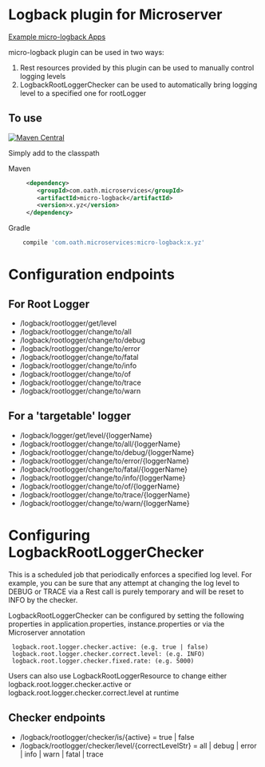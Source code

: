 # Logback plugin for Microserver

[Example micro-logback Apps](https://github.com/aol/micro-server/tree/master/micro-log4j/src/test/java/app)

micro-logback plugin can be used in two ways:

1. Rest resources provided by this plugin can be used to manually control logging levels
2. LogbackRootLoggerChecker can be used to automatically bring logging level to a specified one for rootLogger


## To use

[![Maven Central](https://maven-badges.herokuapp.com/maven-central/com.oath.microservices/micro-logback/badge.svg)](https://maven-badges.herokuapp.com/maven-central/com.oath.microservices/micro-logback)

Simply add to the classpath

Maven 

```xml
     <dependency>
        <groupId>com.oath.microservices</groupId>  
        <artifactId>micro-logback</artifactId>
        <version>x.yz</version>
     </dependency>
```   
Gradle
```groovy
    compile 'com.oath.microservices:micro-logback:x.yz'
```

# Configuration endpoints

## For Root Logger

* /logback/rootlogger/get/level
* /logback/rootlogger/change/to/all
* /logback/rootlogger/change/to/debug
* /logback/rootlogger/change/to/error
* /logback/rootlogger/change/to/fatal
* /logback/rootlogger/change/to/info
* /logback/rootlogger/change/to/of
* /logback/rootlogger/change/to/trace
* /logback/rootlogger/change/to/warn

## For a 'targetable' logger

* /logback/logger/get/level/{loggerName}   
* /logback/rootlogger/change/to/all/{loggerName}  
* /logback/rootlogger/change/to/debug/{loggerName}  
* /logback/rootlogger/change/to/error/{loggerName}  
* /logback/rootlogger/change/to/fatal/{loggerName}  
* /logback/rootlogger/change/to/info/{loggerName}  
* /logback/rootlogger/change/to/of/{loggerName}  
* /logback/rootlogger/change/to/trace/{loggerName}  
* /logback/rootlogger/change/to/warn/{loggerName} 

# Configuring LogbackRootLoggerChecker

This is a scheduled job that periodically enforces a specified log level. For example, you can be sure that any attempt at changing the log level to DEBUG or TRACE via a Rest call is purely temporary and will be reset to INFO by the checker.

LogbackRootLoggerChecker can be configured by setting the following properties in application.properties, instance.properties or via the Microserver annotation

     logback.root.logger.checker.active: (e.g. true | false)
     logback.root.logger.checker.correct.level: (e.g. INFO)
     logback.root.logger.checker.fixed.rate: (e.g. 5000)
     
Users can also use LogbackRootLoggerResource to change either logback.root.logger.checker.active or logback.root.logger.checker.correct.level at runtime

## Checker endpoints


* /logback/rootlogger/checker/is/{active}  = true | false
* /logback/rootlogger/checker/level/{correctLevelStr} = all | debug |  error | info | warn | fatal | trace
